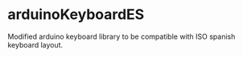 # arduinoKeyboardES
Modified arduino keyboard library to be compatible with ISO spanish keyboard layout.
